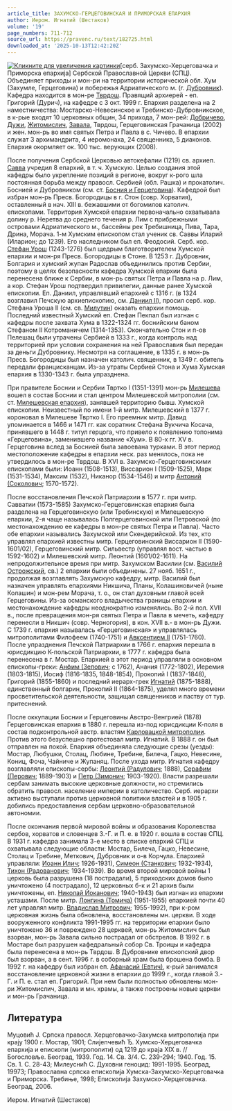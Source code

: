 ```yaml
---
article_title: ЗАХУМСКО-ГЕРЦЕГОВИНСКАЯ И ПРИМОРСКАЯ ЕПАРХИЯ
author: Иером. Игнатий (Шестаков)
volume: '19'
page_numbers: 711-712
source_url: https://pravenc.ru/text/182725.html
downloaded_at: '2025-10-13T12:42:20Z'
---
```


[![](https://pravenc.ru/data/112/488/1234/i400.jpg "Кликните для увеличения картинки")](https://pravenc.ru/data/112/488/1234/i800.jpg)[серб. Захумско-Херцеговачка и Приморска епархиjа] Сербской Православной Церкви (СПЦ). Объединяет приходы и мон-ри на территории исторической обл. Хум (Захумле, Герцеговина) и побережья Адриатического м. (г. [Дубровник](https://pravenc.ru/text/Дубровник.html)). Кафедра находится в мон-ре [Тврдош](https://pravenc.ru/text/Тврдош.html). Правящий архиерей - еп. Григорий (Дурич), на кафедре с 3 окт. 1999 г. Епархия разделена на 2 наместничества: Мостарско-Невесинское и Требинско-Дубровникское, в к-рые входят 10 церковных общин, 34 прихода, 7 мон-рей: [Добричево](https://pravenc.ru/text/Добричево.html), [Дужи](https://pravenc.ru/text/Дужи.html), [Житомислич](https://pravenc.ru/text/Житомислич.html), [Завала](https://pravenc.ru/text/Завала.html), Тврдош, Герцеговинская Грачаница (2002) и жен. мон-рь во имя святых Петра и Павла в с. Чичево. В епархии служат 3 архимандрита, 4 иеромонаха, 24 священника, 5 диаконов. Епархия окормляет ок. 100 тыс. верующих (2008).

После получения Сербской Церковью автокефалии (1219) св. архиеп. [Савва](https://pravenc.ru/text/Савва.html) учредил 8 епархий, в т. ч. Хумскую. Целью создания этой кафедры было укрепление позиций в регионе, вокруг к-рого шла постоянная борьба между правосл. Сербией (обл. Рашка) и прокатолич. Боснией и Дубровником (см. ст. [Босния и Герцеговина](<https://pravenc.ru/text/Босния и Герцеговина.html>)). Кафедрой был избран мон-рь Пресв. Богородицы в г. Стон (совр. Хорватия), оставленный в нач. XIII в. бежавшими от богомилов католич. епископами. Территория Хумской епархии первоначально охватывала долину р. Неретва до среднего течения р. Лим с прибрежными островами Адриатического м., бассейны рек Требишница, Пива, Тара, Дрина, Морача. 1-м Хумским епископом стал ученик св. Саввы Иларий (Иларион; до 1239). Его наследником был еп. Феодосий. Серб. кор. [Стефан Урош](<https://pravenc.ru/text/Стефан Урош.html>) (1243-1276) был щедрым благотворителем Хумской епархии и мон-ря Пресв. Богородицы в Стоне. В 1253 г. Дубровник, Болгария и хумский жупан Радослав объединились против Сербии, поэтому в целях безопасности кафедра Хумской епархии была перенесена ближе к Сербии, в мон-рь святых Петра и Павла на р. Лим, а кор. Стефан Урош подтвердил привилегии, данные ранее Хумской епископии. Еп. Даниил, управлявший епархией с 1316 г. (в 1324 возглавил Печскую архиепископию, см. [Даниил II](<https://pravenc.ru/text/Даниил II.html>)), просил серб. кор. Стефана Уроша II (см. св. [Милутин](https://pravenc.ru/text/Милутин.html)) оказать епархии помощь. Последний известный Хумский еп. Стефан Пекпал был изгнан с кафедры после захвата Хума в 1322-1324 гг. боснийским баном Стефаном II Котроманичем (1314-1353). Окончательно Стон и п-ов Пелешац были утрачены Сербией в 1333 г., когда контроль над территорией при условии сохранения на ней Православия был передан за деньги Дубровнику. Несмотря на соглашение, в 1335 г. в мон-рь Пресв. Богородицы был назначен католич. священник, в 1349 г. обитель передали францисканцам. Из-за утраты Сербией Стона и Хума Хумская епархия в 1330-1343 г. была упразднена.

При правителе Боснии и Сербии Твртко I (1351-1391) мон-рь [Милешева](https://pravenc.ru/text/Милешева.html) вошел в состав Боснии и стал центром Милешевской митрополии (см. ст. [Милешевская епархия](<https://pravenc.ru/text/Милешевская епархия.html>)), занявшей территорию бывш. Хумской епископии. Неизвестный по имени 1-й митр. Милешевский в 1377 г. короновал в Милешеве Твртко I. Его преемник митр. Давид упоминается в 1466 и 1471 гг. как соратник Стефана Вукчича Косача, принявшего в 1448 г. титул герцога, что привело к появлению топонима «Герцеговина», заменившего название «Хум». В 80-х гг. XV в. Герцеговина вслед за Боснией была завоевана турками. В этот период местоположение кафедры в епархии неск. раз менялось, пока не утвердилось в мон-ре Тврдош. В XVI в. Захумско-Герцеговинскими епископами были: Иоанн (1508-1513), Виссарион I (1509-1525), Марк (1531-1534), Максим (1532), Никанор (1534-1546) и митр [Антоний (Соколович](<https://pravenc.ru/text/Антоний (Соколович.html>); 1570-1572).

После восстановления Печской Патриархии в 1577 г. при митр. Савватии (1573-1585) Захумско-Герцеговинская епархия была разделена на Герцеговинскую (или Требинскую) и Милешевскую епархии, 2-я чаще называлась Полгерцеговинской или Петровской (по местонахождению ее кафедры в мон-ре святых Петра и Павла). Часто обе епархии назывались Захумской или Скендерийской. Из тех, кто управлял епархией известны митр. Герцеговинский Виссарион II (1590-1601/02), Герцеговинский митр. Сильвестр (управлял вост. частью в 1592-1602) и Милешевский митр. Леонтий (1601/02-1611). На непродолжительное время при митр. Захумском Василии (см. [Василий Острожский](<https://pravenc.ru/text/Василий Острожский.html>), св.) 2 епархии были объединены. 27 нояб. 1651 г., продолжая возглавлять Захумскую кафедру, митр. Василий был назначен управлять епархиями Никшича, Планы, Колашиновичей (ныне Колашин) и мон-рем Морача, т. о., он стал духовным главой всей Герцеговины. Из-за османского владычества границы епархии и местонахождение кафедры неоднократно изменялись. Во 2-й пол. XVII в., после превращения мон-ря святых Петра и Павла в мечеть, кафедру перенесли в Никшич (совр. Черногория), в кон. XVII в.- в мон-рь Дужи. С 1739 г. епархия называлась «Герцеговинская» и управлялась митрополитами Филофеем (1740-1751) и [Авксентием II](<https://pravenc.ru/text/Авксентием II.html>) (1751-1760). После упразднения Печской Патриархии в 1766 г. епархия перешла в юрисдикцию К-польской Патриархии, в 1777 г. кафедра была перенесена в г. Мостар. Епархией в этот период управляли в основном епископы-греки: [Анфим (Зепович](<https://pravenc.ru/text/Анфим (Зепович.html>); с 1762), Анания (1772-1802), Иеремия (1803-1815), Иосиф (1816-1835, 1848-1854), Прокопий I (1837-1848), Григорий (1855-1860) и последний иерарх-грек [Игнатий](https://pravenc.ru/text/Игнатий.html) (1875-1888), единственный болгарин, Прокопий II (1864-1875), уделял много времени просветительской деятельности, защищал священников и паству от тур. притеснений.

После оккупации Боснии и Герцеговины Австро-Венгрией (1878) Герцеговинская епархия в 1880 г. перешла из-под юрисдикции К-поля в состав подконтрольной австр. властям [Карловацкой митрополии](<https://pravenc.ru/text/Карловацкая митрополия.html>). Против этого безуспешно протестовал митр. Игнатий. В 1888 г. он был отправлен на покой. Епархия объединяла следующие срезы (уезды): Мостар, Любушки, Столац, Любине, Требине, Билеча, Гацко, Невесине, Кониц, Фоча, Чайниче и Жупаняц. После ухода митр. Игнатия кафедру возглавляли епископы-сербы: [Леонтий (Радулович](<https://pravenc.ru/text/Леонтий (Радулович.html>); 1888), [Серафим (Перович](<https://pravenc.ru/text/Серафим (Перович.html>); 1889-1903) и [Петр (Зимонич](<https://pravenc.ru/text/Петр (Зимонич.html>); 1903-1920). Власти разрешали сербам занимать высокие церковные должности, но стремились обратить правосл. население империи в католичество. Серб. иерархи активно выступали против церковной политики властей и в 1905 г. добились предоставления сербам церковно-образовательной автономии.

После окончания первой мировой войны и образования Королевства сербов, хорватов и словенцев З.-Г. и П. е. в 1920 г. вошла в состав СПЦ. В 1931 г. кафедра занимала 3-е место в списке епархий СПЦ и охватывала следующие области: Мостар, Билеча, Гацко, Невесине, Столац и Требине, Меткович, Дубровник и о-в Корчула. Епархией управляли: [Иоанн Илич](<https://pravenc.ru/text/Иоанн Илич.html>); 1926-1931), [Симеон (Станкович](<https://pravenc.ru/text/Симеон (Станкович.html>); 1932-1934), [Тихон (Радованович](<https://pravenc.ru/text/Тихон (Радованович.html>); 1934-1939). Во время второй мировой войны 1 церковь была разрушена (18 пострадали), 5 приходских домов было уничтожено (4 пострадало), 12 церковных б-к и 21 архив были уничтожены, еп. [Николай Йоканович](<https://pravenc.ru/text/Николай Йоканович.html>); 1940-1943) был изгнан из епархии усташами. После митр. [Лонгина (Томича)](<https://pravenc.ru/text/Лонгина (Томича).html>) (1951-1955) епархией почти 40 лет управлял митр. [Владислав Митрович](<https://pravenc.ru/text/Владислав Митрович.html>); 1955-1992), при к-ром церковная жизнь была обновлена, восстановлены мн. церкви. В ходе вооруженного конфликта 1991-1995 гг. на территории епархии было уничтожено 36 и повреждено 28 церквей, мон-рь Житомислич был взорван, мон-рь Завала сильно пострадал от обстрелов. В 1992 г. в Мостаре был разрушен кафедральный собор Св. Троицы и кафедра была перенесена в мон-рь Тврдош. В Дубровнике епископский двор был взорван, а в сент. 1996 г. в соборный храм была брошена бомба. В 1992 г. на кафедру был избран еп. [Афанасий (Евтич)](<https://pravenc.ru/text/Афанасий (Евтич).html>), к-рый занимался восстановление церковной жизни в епархии до 1999 г., когда главой З.-Г. и П. е. стал еп. Григорий. При нем были полностью обновлены мон-ри Житомислич, Завала и мн. храмы, а также построены новые церкви и мон-рь Грачаница.

## Литература

Муцовић J. Српска правосл. Херцеговачко-Захумска митрополиjа при краjу 1900 г. Мостар, 1901; Слиjепчевић Ђ. Хумско-Херцеговачка епархиjа и епископи (митрополити) од 1219 до краjа XIX в. // Богословље. Београд, 1939. Год. 14. Св. 3/4. С. 239-294; 1940. Год. 15. Св. 1. С. 28-43; Милеуснић С. Духовни геноцид: 1991-1995. Београд, 19973; Православна српска епископиjа Хумска-Захумско-Херцеговачка и Приморска. Требиње, 1998; Епископиjа Захумско-Херцеговачка. Београд, 2006.

Иером. Игнатий (Шестаков)
